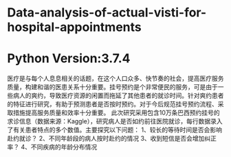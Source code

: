 # Data-analysis-of-actual-visti-for-hospital-appointments
# Python Version:3.7.4
医疗是与每个人息息相关的话题，在这个人口众多、快节奏的社会，提高医疗服务质量，构建和谐的医患关系十分重要。挂号预约是个非常便民的服务，可是由于一些病人的爽约，导致医疗资源的闲置而拖延了其他患者的就诊时间。针对爽约患者的特征进行研究，有助于预测患者是否按时预约。对于今后规范挂号预约流程、采取措施提高服务质量和效率十分重要。
此次研究采用包含10万条巴西预约挂号的求诊信息（数据来源：Kaggle），研究病人是否如约前往医院就诊，每行数据录入了有关患者特点的多个数值。主要探究以下问题：
1、较长的等待时间是否会影响赴约就诊？
2、不同年龄段的病人按时赴约的情况
3、收到短信是否会增加纠正率？
4、不同疾病的年龄分布情况
